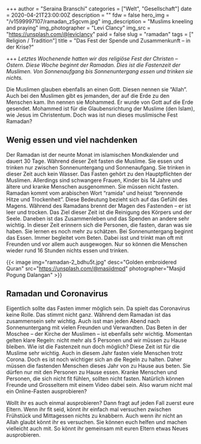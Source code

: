 +++
author = "Seraina Branschi"
categories = ["Welt", "Gesellschaft"]
date = 2020-04-21T23:00:00Z
description = ""
fdw = false
hero_img = "/v1599997107/ramadan_z5gcvm.jpg"
img_description = "Muslims kneeling and praying"
img_photographer = "Levi Clancy"
img_src = "https://unsplash.com/@leviclancy"
paid = false
slug = "ramadan"
tags = [" Religion / Tradition"]
title = "Das Fest der Spende und Zusammenkunft – in der Krise?"

+++
_Letztes Wochenende hatten wir das religiöse Fest der Christen – Ostern. Diese Woche beginnt der Ramadan. Dies ist die Fastenzeit der Muslimen. Von Sonnenaufgang bis Sonnenuntergang essen und trinken sie nichts._

Die Muslimen glauben ebenfalls an einen Gott. Diesen nennen sie “Allah”. Auch bei den Muslimen gibt es jemanden, der auf die Erde zu den Menschen kam. Ihn nennen sie Mohammed. Er wurde von Gott auf die Erde gesendet. Mohammed ist für die Glaubensrichtung der Muslime (den Islam), wie Jesus im Christentum. Doch was ist nun dieses muslimische Fest Ramadan?

## Wenig essen und viel nachdenken

Der Ramadan ist der neunte Monat im islamischen Mondkalender und dauert 30 Tage. Während dieser Zeit fasten die Muslime. Sie essen und trinken nur zwischen Sonnenuntergang und Sonnenaufgang. Sie trinken in dieser Zeit auch kein Wasser. Das Fasten gehört zu den Hauptpflichten der Muslimen. Allerdings sind schwangere Frauen, Kinder bis 14 Jahre und ältere und kranke Menschen ausgenommen. Sie müssen nicht fasten. Ramadan kommt vom arabischen Wort “ramida” und heisst “brennende Hitze und Trockenheit”. Diese Bedeutung bezieht sich auf das Gefühl des Magens. Während des Ramadans brennt der Magen des Fastenden – er ist leer und trocken. Das Ziel dieser Zeit ist die Reinigung des Körpers und der Seele. Daneben ist das Zusammenleben und das Spenden an andere sehr wichtig. In dieser Zeit erinnern sich die Personen, die fasten, daran was sie haben. Sie lernen es noch mehr zu schätzen. Bei Sonnenuntergang beginnt das Essen. Immer begleitet vom Beten. Dabei isst und trinkt man oft mit Freunden und vor allem auch ausgewogen. Nur so können die Menschen wieder rund 16 Stunden nichts essen und trinken.

{{< image img="ramadan-2_bdhu5t.jpg" desc="Golden embroidered Quran" src="https://unsplash.com/@masjidmpd" photographer="Masjid Pogung Dalangan" >}}

## Ramadan und Coronavirus

Eigentlich sollte das Fasten immer möglich sein. Da spielt das Coronavirus keine Rolle. Das stimmt nicht ganz. Während dem Ramadan ist das zusammensein sehr wichtig. Auch isst man jeden Abend nach Sonnenuntergang mit vielen Freunden und Verwandten. Das Beten in der Moschee – der Kirche der Muslimen – ist ebenfalls sehr wichtig. Momentan gelten klare Regeln: nicht mehr als 5 Personen und wir müssen zu Hause bleiben. Wie ist die Fastenzeit nun doch möglich? Diese Zeit ist für die Muslime sehr wichtig. Auch in diesem Jahr fasten viele Menschen trotz Corona. Doch es ist noch wichtiger sich an die Regeln zu halten. Daher müssen die fastenden Menschen dieses Jahr von zu Hause aus beten. Sie dürfen nur mit den Personen zu Hause essen. Kranke Menschen und Personen, die sich nicht fit fühlen, sollten nicht fasten. Natürlich können Freunde und Grosseltern mit einem Video dabei sein. Also warum nicht mal ein Online-Fasten ausprobieren?

Wollt ihr es auch einmal ausprobieren? Dann fragt auf jeden Fall zuerst eure Eltern. Wenn ihr fit seid, könnt ihr einfach mal versuchen zwischen Frühstück und Mittagessen nichts zu knabbern. Auch wenn ihr nicht an Allah glaubt könnt ihr es versuchen. Sie können euch helfen und machen vielleicht auch mit. So könnt ihr gemeinsam mit euren Eltern etwas Neues ausprobieren.
